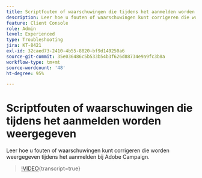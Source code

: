 ```yaml
---
title: Scriptfouten of waarschuwingen die tijdens het aanmelden worden weergegeven
description: Leer hoe u fouten of waarschuwingen kunt corrigeren die worden weergegeven tijdens het aanmelden bij Adobe Campaign.
feature: Client Console
role: Admin
level: Experienced
type: Troubleshooting
jira: KT-8421
exl-id: 32caed73-2410-4b55-8820-bf9d149250a6
source-git-commit: 35e036486c5b533b54b3f626d88734e9a9fc3b8a
workflow-type: tm+mt
source-wordcount: '48'
ht-degree: 95%

---
```


# Scriptfouten of waarschuwingen die tijdens het aanmelden worden weergegeven

Leer hoe u fouten of waarschuwingen kunt corrigeren die worden weergegeven tijdens het aanmelden bij Adobe Campaign.

>[!VIDEO](https://video.tv.adobe.com/v/335975?quality=12&learn=on){transcript=true}
